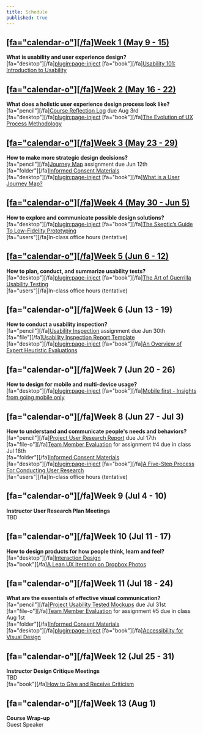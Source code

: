 ```yaml
---
title: Schedule
published: true
---
```


## [[fa="calendar-o"][/fa]Week 1 (May 9 - 15)](../home/module-01)
**What is usability and user experience design?**  
[fa="desktop"][/fa][plugin:page-inject](../presentations/module-01?template=partials/presentation_iframelinkonly)
[fa="book"][/fa][Usability 101: Introduction to Usability](https://www.nngroup.com/articles/usability-101-introduction-to-usability/)  

## [[fa="calendar-o"][/fa]Week 2 (May 16 - 22)](../home/module-02)
**What does a holistic user experience design process look like?**  
[fa="pencil"][/fa][Course Reflection Log](https://canvas.sfu.ca/courses/55288/assignments) due Aug 3rd  
[fa="desktop"][/fa][plugin:page-inject](../presentations/module-02?template=partials/presentation_iframelinkonly)
[fa="book"][/fa][The Evolution of UX Process Methodology](https://uxplanet.org/the-evolution-of-ux-process-methodology-47f52557178b)  

## [[fa="calendar-o"][/fa]Week 3 (May 23 - 29)](../home/module-03)
**How to make more strategic design decisions?**   
[fa="pencil"][/fa][Journey Map](https://canvas.sfu.ca/courses/38847/assignments/292821) assignment due Jun 12th  
[fa="folder"][/fa][Informed Consent Materials](https://canvas.sfu.ca/courses/55288/files)  
[fa="desktop"][/fa][plugin:page-inject](../presentations/module-03?template=partials/presentation_iframelinkonly)
[fa="book"][/fa][What is a User Journey Map?](https://www.aytech.ca/blog/user-journey-map/)  

## [[fa="calendar-o"][/fa]Week 4 (May 30 - Jun 5)](../home/module-04)
**How to explore and communicate possible design solutions?**   
[fa="desktop"][/fa][plugin:page-inject](../presentations/module-04?template=partials/presentation_iframelinkonly)
[fa="book"][/fa][The Skeptic’s Guide To Low-Fidelity Prototyping](https://www.smashingmagazine.com/2014/10/the-skeptics-guide-to-low-fidelity-prototyping/)  
[fa="users"][/fa]In-class office hours (tentative)  

## [[fa="calendar-o"][/fa]Week 5 (Jun 6 - 12)](../home/module-05)
**How to plan, conduct, and summarize usability tests?**  
[fa="desktop"][/fa][plugin:page-inject](../presentations/module-05?template=partials/presentation_iframelinkonly)
[fa="book"][/fa][The Art of Guerrilla Usability Testing](http://www.uxbooth.com/articles/the-art-of-guerrilla-usability-testing/)  
[fa="users"][/fa]In-class office hours (tentative)

## [fa="calendar-o"][/fa]Week 6 (Jun 13 - 19)
**How to conduct a usability inspection?**   
[fa="pencil"][/fa][Usability Inspection](https://canvas.sfu.ca/courses/55288/assignments) assignment due Jun 30th  
[fa="file"][/fa][Usability Inspection Report Template](https://canvas.sfu.ca/courses/55288/files)  
[fa="desktop"][/fa][plugin:page-inject](../presentations/module-06?template=partials/presentation_iframelinkonly)
[fa="book"][/fa][An Overview of Expert Heuristic Evaluations](https://www.uxmatters.com/mt/archives/2014/06/an-overview-of-expert-heuristic-evaluations.php)  

## [fa="calendar-o"][/fa]Week 7 (Jun 20 - 26)
**How to design for mobile and multi-device usage?**  
[fa="desktop"][/fa][plugin:page-inject](../presentations/module-07?template=partials/presentation_iframelinkonly)
[fa="book"][/fa][Mobile first - Insights from going mobile only](http://blog.invisionapp.com/mobile-first-mobile-only/)  

## [fa="calendar-o"][/fa]Week 8 (Jun 27 - Jul 3)
**How to understand and communicate people's needs and behaviors?**   
[fa="pencil"][/fa][Project User Research Report](https://canvas.sfu.ca/courses/55288/assignments) due Jul 17th  
[fa="file-o"][/fa][Team Member Evaluation](https://canvas.sfu.ca/courses/55288/files) for  assignment #4 due in class Jul 18th  
[fa="folder"][/fa][Informed Consent Materials](https://canvas.sfu.ca/courses/55288/files)  
[fa="desktop"][/fa][plugin:page-inject](../presentations/module-08?template=partials/presentation_iframelinkonly)
[fa="book"][/fa][A Five-Step Process For Conducting User Research](http://www.smashingmagazine.com/2013/09/5-step-process-conducting-user-research/)  
[fa="users"][/fa]In-class office hours (tentative)  

## [fa="calendar-o"][/fa]Week 9 (Jul 4 - 10)
**Instructor User Research Plan Meetings**  
TBD

## [fa="calendar-o"][/fa]Week 10 (Jul 11 - 17)
**How to design products for how people think, learn and feel?**  
[fa="desktop"][/fa][Interaction Design](../../presentations/module-10)  
[fa="book"][/fa][A Lean UX Iteration on Dropbox Photos](https://medium.com/bridge-collection/a-lean-ux-iteration-on-dropbox-photos-edfa7b245c27#.fdtsczbnj)

## [fa="calendar-o"][/fa]Week 11 (Jul 18 - 24)
**What are the essentials of effective visual communication?**   
[fa="pencil"][/fa][Project Usability Tested Mockups](https://canvas.sfu.ca/courses/55288/assignments) due Jul 31st    
[fa="file-o"][/fa][Team Member Evaluation](https://canvas.sfu.ca/courses/55288/files) for assignment #5 due in class Aug 1st  
[fa="folder"][/fa][Informed Consent Materials](https://canvas.sfu.ca/courses/55288/files)  
[fa="desktop"][/fa][plugin:page-inject](../presentations/module-11?template=partials/presentation_iframelinkonly)
[fa="book"][/fa][Accessibility for Visual Design](http://www.uxbooth.com/articles/accessibility-visual-design/)  

## [fa="calendar-o"][/fa]Week 12 (Jul 25 - 31)
**Instructor Design Critique Meetings**  
TBD  
[fa="book"][/fa][How to Give and Receive Criticism](http://scottberkun.com/essays/35-how-to-give-and-receive-criticism/)

## [fa="calendar-o"][/fa]Week 13 (Aug 1)
**Course Wrap-up**  
Guest Speaker
